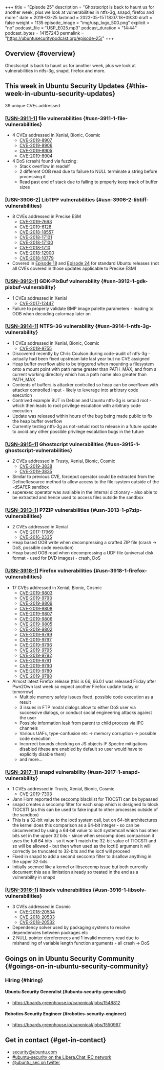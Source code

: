 +++
title = "Episode 25"
description = "Ghostscript is back to haunt us for another week, plus we look at vulnerabilities in ntfs-3g, snapd, firefox and more."
date = 2019-03-25
lastmod = 2022-05-15T18:07:18+09:30
draft = false
weight = 1135
episode_image = "img/usp_logo_500.png"
explicit = "no"
podcast_file = "USP_E025.mp3"
podcast_duration = "14:44"
podcast_bytes = 14157243
permalink = "https://ubuntusecuritypodcast.org/episode-25/"
+++

## Overview {#overview}

Ghostscript is back to haunt us for another week, plus we look at vulnerabilities in ntfs-3g, snapd, firefox and more.


## This week in Ubuntu Security Updates {#this-week-in-ubuntu-security-updates}

39 unique CVEs addressed


### [[USN-3911-1](https://usn.ubuntu.com/3911-1/)] file vulnerabilities {#usn-3911-1-file-vulnerabilities}

-   4 CVEs addressed in Xenial, Bionic, Cosmic
    -   [CVE-2019-8907](https://ubuntu.com/security/CVE-2019-8907)
    -   [CVE-2019-8906](https://ubuntu.com/security/CVE-2019-8906)
    -   [CVE-2019-8905](https://ubuntu.com/security/CVE-2019-8905)
    -   [CVE-2019-8904](https://ubuntu.com/security/CVE-2019-8904)
-   4 DoS (crash) found via fuzzing:
    -   Stack overflow in readelf
    -   2 different OOB read due to failure to NULL terminate a string before processing it
    -   Read past end of stack due to failing to properly keep track of buffer sizes


### [[USN-3906-2](https://usn.ubuntu.com/3906-2/)] LibTIFF vulnerabilities {#usn-3906-2-libtiff-vulnerabilities}

-   8 CVEs addressed in Precise ESM
    -   [CVE-2019-7663](https://ubuntu.com/security/CVE-2019-7663)
    -   [CVE-2019-6128](https://ubuntu.com/security/CVE-2019-6128)
    -   [CVE-2018-18557](https://ubuntu.com/security/CVE-2018-18557)
    -   [CVE-2018-17101](https://ubuntu.com/security/CVE-2018-17101)
    -   [CVE-2018-17100](https://ubuntu.com/security/CVE-2018-17100)
    -   [CVE-2018-1710](https://ubuntu.com/security/CVE-2018-1710)
    -   [CVE-2018-12900](https://ubuntu.com/security/CVE-2018-12900)
    -   [CVE-2018-10779](https://ubuntu.com/security/CVE-2018-10779)
-   Covered in [Episode 18](https://ubuntusecuritypodcast.org/episode-18/) and [Episode 24](https://ubuntusecuritypodcast.org/episode-24/) for standard Ubuntu releases (not
    all CVEs covered in those updates applicable to Precise ESM)


### [[USN-3912-1](https://usn.ubuntu.com/3912-1/)] GDK-PixBuf vulnerability {#usn-3912-1-gdk-pixbuf-vulnerability}

-   1 CVEs addressed in Xenial
    -   [CVE-2017-12447](https://ubuntu.com/security/CVE-2017-12447)
-   Failure to properly validate BMP image palette parameters - leading to
    OOB when decoding colormap later on


### [[USN-3914-1](https://usn.ubuntu.com/3914-1/)] NTFS-3G vulnerability {#usn-3914-1-ntfs-3g-vulnerability}

-   1 CVEs addressed in Xenial, Bionic, Cosmic
    -   [CVE-2019-9755](https://ubuntu.com/security/CVE-2019-9755)
-   Discovered recently by Chris Coulson during code-audit of ntfs-3g -
    actually had been fixed upstream late last year but no CVE assigned
-   Heap buffer overflow able to be triggered when mounting a filesystem
    onto a mount point with path name greater than PATH_MAX, and from a
    current working directory which has a path name also greater than
    PATH_MAX
-   Contents of buffers is attacker controlled so heap can be overflown
    with attacker controlled input - likely to leverage into arbitrary
    code execution
-   Contrived example BUT in Debian and Ubuntu ntfs-3g is setuid root -
    which then leads to root privilege escalation with arbitrary code
    execution
-   Update was released within hours of the bug being made public to fix
    the heap buffer overflow
-   Currently testing ntfs-3g as not-setuid root to release in a future
    update to avoid any other possible privilege escalation bugs in the
    future


### [[USN-3915-1](https://usn.ubuntu.com/3915-1/)] Ghostscript vulnerabilities {#usn-3915-1-ghostscript-vulnerabilities}

-   2 CVEs addressed in Trusty, Xenial, Bionic, Cosmic
    -   [CVE-2019-3838](https://ubuntu.com/security/CVE-2019-3838)
    -   [CVE-2019-3835](https://ubuntu.com/security/CVE-2019-3835)
-   Similar to previous CVE, forceput operator could be extracted from the
    DefineResource method to allow access to the file-system outside of
    the -dSAFER sandbox
-   superexec operator was available in the internal dictionary - also
    able to be extracted and hence used to access files outside the
    sandbox


### [[USN-3913-1](https://usn.ubuntu.com/3913-1/)] P7ZIP vulnerabilities {#usn-3913-1-p7zip-vulnerabilities}

-   2 CVEs addressed in Xenial
    -   [CVE-2017-17969](https://ubuntu.com/security/CVE-2017-17969)
    -   [CVE-2016-2335](https://ubuntu.com/security/CVE-2016-2335)
-   Heap based OOB write when decompressing a crafted ZIP file (crash -&gt; DoS, possible code execution)
-   Heap based OOB read when decompressing a UDF file (universal disk format - used for DVD images) - crash, DoS


### [[USN-3918-1](https://usn.ubuntu.com/3918-1/)] Firefox vulnerabilities {#usn-3918-1-firefox-vulnerabilities}

-   17 CVEs addressed in Xenial, Bionic, Cosmic
    -   [CVE-2019-9803](https://ubuntu.com/security/CVE-2019-9803)
    -   [CVE-2019-9793](https://ubuntu.com/security/CVE-2019-9793)
    -   [CVE-2019-9809](https://ubuntu.com/security/CVE-2019-9809)
    -   [CVE-2019-9808](https://ubuntu.com/security/CVE-2019-9808)
    -   [CVE-2019-9807](https://ubuntu.com/security/CVE-2019-9807)
    -   [CVE-2019-9806](https://ubuntu.com/security/CVE-2019-9806)
    -   [CVE-2019-9805](https://ubuntu.com/security/CVE-2019-9805)
    -   [CVE-2019-9802](https://ubuntu.com/security/CVE-2019-9802)
    -   [CVE-2019-9799](https://ubuntu.com/security/CVE-2019-9799)
    -   [CVE-2019-9797](https://ubuntu.com/security/CVE-2019-9797)
    -   [CVE-2019-9796](https://ubuntu.com/security/CVE-2019-9796)
    -   [CVE-2019-9795](https://ubuntu.com/security/CVE-2019-9795)
    -   [CVE-2019-9792](https://ubuntu.com/security/CVE-2019-9792)
    -   [CVE-2019-9791](https://ubuntu.com/security/CVE-2019-9791)
    -   [CVE-2019-9790](https://ubuntu.com/security/CVE-2019-9790)
    -   [CVE-2019-9789](https://ubuntu.com/security/CVE-2019-9789)
    -   [CVE-2019-9788](https://ubuntu.com/security/CVE-2019-9788)
-   Almost latest Firefox release (this is 66, 66.0.1 was released Friday after Pwn2Own
    last week so expect another Firefox update today or tomorrow)
    -   Multiple memory safety issues fixed, possible code execution as a result
    -   3 issues in FTP modal dialogs allow to either DoS user via
        successive dialogs, or conduct social engineering attacks against
        the user
    -   Possible information leak from parent to child process via IPC channels
    -   Various UAFs, type-confusion etc -&gt; memory corruption -&gt; possible code execution
    -   Incorrect bounds checking on JS objects IF Spectre mitigations
        disabled (these are enabled by default so user would have to
        explicitly disable them)
    -   and more...


### [[USN-3917-1](https://usn.ubuntu.com/3917-1/)] snapd vulnerability {#usn-3917-1-snapd-vulnerability}

-   1 CVEs addressed in Trusty, Xenial, Bionic, Cosmic
    -   [CVE-2019-7303](https://ubuntu.com/security/CVE-2019-7303)
-   Jann Horn reported the seccomp blacklist for TIOCSTI can be bypassed
-   snapd creates a seccomp filter for each snap which is designed to
    block TIOCSTI (as this can be used to fake input to other processes
    outside of the sandbox)
-   This is a 32-bit value to the ioctl system call, but on 64-bit
    architectures the kernel does this comparison as a 64-bit integer - so
    can be circumvented by using a 64-bit value to ioctl systemcall which
    has other bits set in the upper 32 bits - since when seccomp does
    comparison it uses the full 64 bits - so it won't match the 32-bit
    value of TIOCSTI and so will be allowed - but then when used as the
    ioctl() argument it will correctly be truncated to 32-bits and the
    ioctl will proceed
-   Fixed in snapd to add a second seccomp filter to disallow anything in
    the upper 32-bits
-   Initially seemed like a kernel or libseccomp issue but both currently
    document this as a limitation already so treated in the end as a
    vulnerability in snapd


### [[USN-3916-1](https://usn.ubuntu.com/3916-1/)] libsolv vulnerabilities {#usn-3916-1-libsolv-vulnerabilities}

-   3 CVEs addressed in Cosmic
    -   [CVE-2018-20534](https://ubuntu.com/security/CVE-2018-20534)
    -   [CVE-2018-20533](https://ubuntu.com/security/CVE-2018-20533)
    -   [CVE-2018-20532](https://ubuntu.com/security/CVE-2018-20532)
-   Dependency solver used by packaging systems to resolve dependencies
    between packages etc
-   2 NULL pointer dereferences and 1 invalid memory read due to
    mishandling of variable length function arguments - all crash -&gt; DoS


## Goings on in Ubuntu Security Community {#goings-on-in-ubuntu-security-community}


### Hiring {#hiring}


#### Ubuntu Security Generalist {#ubuntu-security-generalist}

-   <https://boards.greenhouse.io/canonical/jobs/1548812>


#### Robotics Security Engineer {#robotics-security-engineer}

-   <https://boards.greenhouse.io/canonical/jobs/1550997>


## Get in contact {#get-in-contact}

-   [security@ubuntu.com](mailto:security@ubuntu.com)
-   [#ubuntu-security on the Libera.Chat IRC network](https://libera.chat)
-   [@ubuntu_sec on twitter](https://twitter.com/ubuntu_sec)